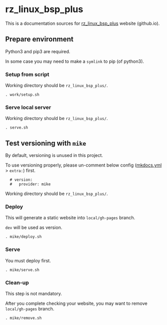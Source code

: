 # rz_linux_bsp_plus

This is a documentation sources for [rz_linux_bsp_plus](https://renesas-rz.github.io/rz_linux_bsp_plus) website (github.io).

## Prepare environment

Python3 and pip3 are required.

In some case you may need to make a `symlink` to pip (of python3).

### Setup from script

Working directory should be `rz_linux_bsp_plus/`.

```
. work/setup.sh
```

### Serve local server

Working directory should be `rz_linux_bsp_plus/`.

```
. serve.sh
```

## Test versioning with `mike`

By default, versioning is unused in this project.

To use versioning properly,
please un-comment below config ([mkdocs.yml](mkdocs.yml) > `extra:`) first.

```
  # version:
  #   provider: mike
```

Working directory should be `rz_linux_bsp_plus/`.

### Deploy

This will generate a static website into `local/gh-pages` branch.

`dev` will be used as version.

```
. mike/deploy.sh
```

### Serve

You must deploy first.

```
. mike/serve.sh
```

### Clean-up

This step is not mandatory.

After you complete checking your website, you may want to remove `local/gh-pages` branch.

```
. mike/remove.sh
```

